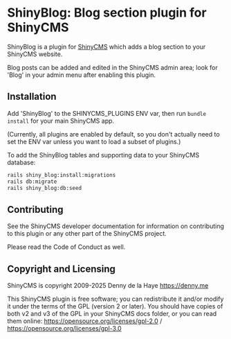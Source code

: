 # ShinyBlog: Blog section plugin for ShinyCMS

ShinyBlog is a plugin for [ShinyCMS](https://shinycms.org) which adds
a blog section to your ShinyCMS website.

Blog posts can be added and edited in the ShinyCMS admin area; look for 'Blog'
in your admin menu after enabling this plugin.


## Installation

Add 'ShinyBlog' to the SHINYCMS_PLUGINS ENV var, then run `bundle install`
for your main ShinyCMS app.

(Currently, all plugins are enabled by default, so you don't actually
need to set the ENV var unless you want to load a subset of plugins.)

To add the ShinyBlog tables and supporting data to your ShinyCMS database:
```bash
rails shiny_blog:install:migrations
rails db:migrate
rails shiny_blog:db:seed
```


## Contributing

See the ShinyCMS developer documentation for information on contributing to this
plugin or any other part of the ShinyCMS project.

Please read the Code of Conduct as well.


## Copyright and Licensing

ShinyCMS is copyright 2009-2025 Denny de la Haye https://denny.me

This ShinyCMS plugin is free software; you can redistribute it and/or modify it
under the terms of the GPL (version 2 or later). You should have copies of both
v2 and v3 of the GPL in your ShinyCMS docs folder, or you can read them online:
https://opensource.org/licenses/gpl-2.0 / https://opensource.org/licenses/gpl-3.0
